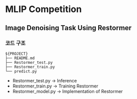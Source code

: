 # MLIP Competition
## Image Denoising Task Using Restormer

### 코드 구조

```
${PROJECT}
├── README.md
├── Restormer_test.py
├── Restormer_train.py
└── predict.py
```

- Restormer_test.py -> Inference
- Restormer_train.py -> Training Restormer 
- Restormer_model.py -> Implementation of Restormer 
